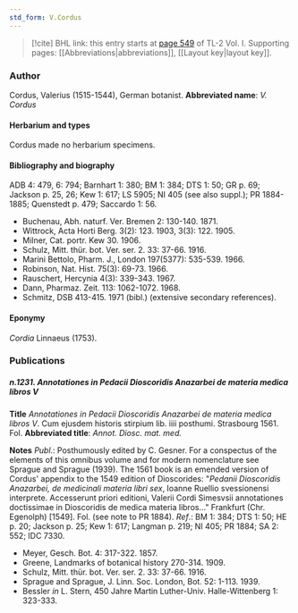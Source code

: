 ```yaml
---
std_form: V.Cordus
---
```


> [!cite] BHL link: this entry starts at [page 549](https://www.biodiversitylibrary.org/page/33120680) of TL-2 Vol. I.
> Supporting pages: [[Abbreviations|abbreviations]], [[Layout key|layout key]].

### Author

Cordus, Valerius (1515-1544), German botanist. 
**Abbreviated name**: *V. Cordus*

#### Herbarium and types

Cordus made no herbarium specimens.

#### Bibliography and biography

ADB 4: 479, 6: 794; Barnhart 1: 380; BM 1: 384; DTS 1: 50; GR p. 69; Jackson p. 25, 26; Kew 1: 617; LS 5905; NI 405 (see also suppl.); PR 1884-1885; Quenstedt p. 479; Saccardo 1: 56.
- Buchenau, Abh. naturf. Ver. Bremen 2: 130-140. 1871.
- Wittrock, Acta Horti Berg. 3(2): 123. 1903, 3(3): 122. 1905.
- Milner, Cat. portr. Kew 30. 1906.
- Schulz, Mitt. thür. bot. Ver. ser. 2. 33: 37-66. 1916.
- Marini Bettolo, Pharm. J., London 197(5377): 535-539. 1966.
- Robinson, Nat. Hist. 75(3): 69-73. 1966.
- Rauschert, Hercynia 4(3): 339-343. 1967.
- Dann, Pharmaz. Zeit. 113: 1062-1072. 1968.
- Schmitz, DSB 413-415. 1971 (bibl.) (extensive secondary references).

#### Eponymy

*Cordia* Linnaeus (1753).

### Publications

##### n.1231. Annotationes in Pedacii Dioscoridis Anazarbei de materia medica libros V

**Title**
*Annotationes in Pedacii Dioscoridis Anazarbei de materia medica libros V*. Cum ejusdem historis stirpium lib. iiii posthumi. Strasbourg 1561. Fol.
**Abbreviated title**: *Annot. Diosc. mat. med.*

**Notes**
*Publ*.: Posthumously edited by C. Gesner. For a conspectus of the elements of this omnibus volume and for modern nomenclature see Sprague and Sprague (1939). The 1561 book is an emended version of Cordus' appendix to the 1549 edition of Dioscorides: "*Pedanii Dioscoridis Anazarbei, de medicinali materia libri sex*, Ioanne Ruellio svessionensi interprete. Accesserunt priori editioni, Valerii Cordi Simesvsii annotationes doctissimae in Dioscoridis de medica materia libros..." Frankfurt (Chr. Egenolph) \[1549\]. Fol. (see note to PR 1884).
*Ref*.: BM 1: 384; DTS 1: 50; HE p. 20; Jackson p. 25; Kew 1: 617; Langman p. 219; NI 405; PR 1884; SA 2: 552; IDC 7330.
- Meyer, Gesch. Bot. 4: 317-322. 1857.
- Greene, Landmarks of botanical history 270-314. 1909.
- Schulz, Mitt. thür. bot. Ver. ser. 2. 33: 37-66. 1916.
- Sprague and Sprague, J. Linn. Soc. London, Bot. 52: 1-113. 1939.
- Bessler *in* L. Stern, 450 Jahre Martin Luther-Univ. Halle-Wittenberg 1: 323-333.

